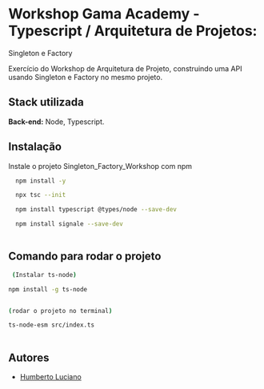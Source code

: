 
# Workshop Gama Academy - Typescript /  Arquitetura de Projetos:

Singleton e Factory


Exercício do Workshop de Arquitetura de Projeto, construindo uma API usando Singleton e Factory no mesmo projeto.


## Stack utilizada


**Back-end:** Node, Typescript.


## Instalação

Instale o projeto Singleton_Factory_Workshop com npm

```bash
  npm install -y

  npx tsc --init

  npm install typescript @types/node --save-dev

  npm install signale --save-dev
  
```

## Comando para rodar o projeto

```bash
 (Instalar ts-node)

npm install -g ts-node


(rodar o projeto no terminal)

ts-node-esm src/index.ts
  
```


    
## Autores

- [Humberto Luciano](https://www.github.com/Humberto08)


